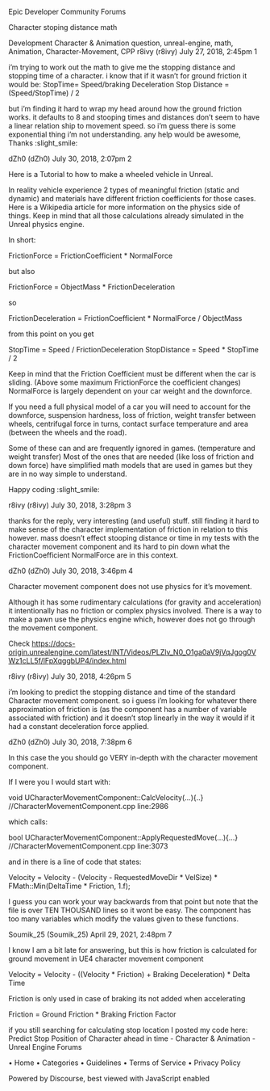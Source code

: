 Epic Developer Community Forums

Character stoping distance math

Development Character & Animation
question, unreal-engine, math, Animation, Character-Movement, CPP
r8ivy (r8ivy) July 27, 2018, 2:45pm 1

i’m trying to work out the math to give me the stopping distance and stopping time of a character. i know that if it wasn’t for ground friction it would be:
StopTime= Speed/braking Deceleration
Stop Distance = (Speed/StopTime) / 2

but i’m finding it hard to wrap my head around how the ground friction works. it defaults to 8 and stooping times and distances don’t seem to have a linear relation ship to movement speed. so i’m guess there is some exponential thing i’m not understanding.
any help would be awesome,
Thanks :slight_smile:

dZh0 (dZh0) July 30, 2018, 2:07pm 2

Here is a Tutorial to how to make a wheeled vehicle in Unreal.

In reality vehicle experience 2 types of meaningful friction (static and dynamic) and materials have different friction coefficients for those cases. Here is a Wikipedia article for more information on the physics side of things. Keep in mind that all those calculations already simulated in the Unreal physics engine.

In short:

FrictionForce = FrictionCoefficient * NormalForce

but also

FrictionForce = ObjectMass * FrictionDeceleration

so

FrictionDeceleration = FrictionCoefficient * NormalForce / ObjectMass

from this point on you get

StopTime = Speed / FrictionDeceleration
StopDistance = Speed * StopTime / 2

Keep in mind that the Friction Coefficient must be different when the car is sliding. (Above some maximum FrictionForce the coefficient changes) NormalForce is largely dependent on your car weight and the downforce.

If you need a full physical model of a car you will need to account for the downforce, suspension hardness, loss of friction, weight transfer between wheels, centrifugal force in turns, contact surface temperature and area (between the wheels and the road).

Some of these can and are frequently ignored in games. (temperature and weight transfer) Most of the ones that are needed (like loss of friction and down force) have simplified math models that are used in games but they are in no way simple to understand.

Happy coding :slight_smile:

r8ivy (r8ivy) July 30, 2018, 3:28pm 3

thanks for the reply, very interesting (and useful) stuff. still finding it hard to make sense of the character implementation of friction in relation to this however. mass doesn’t effect stooping distance or time in my tests with the character movement component and its hard to pin down what the FrictionCoefficient NormalForce are in this context.

dZh0 (dZh0) July 30, 2018, 3:46pm 4

Character movement component does not use physics for it’s movement.

Although it has some rudimentary calculations (for gravity and acceleration) it intentionally has no friction or complex physics involved. There is a way to make a pawn use the physics engine which, however does not go through the movement component.

Check https://docs-origin.unrealengine.com/latest/INT/Videos/PLZlv_N0_O1ga0aV9jVqJgog0VWz1cLL5f/lFpXqggbUP4/index.html

r8ivy (r8ivy) July 30, 2018, 4:26pm 5

i’m looking to predict the stopping distance and time of the standard Character movement component. so i guess i’m looking for whatever there approximation of friction is (as the component has a number of variable associated with friction) and it doesn’t stop linearly in the way it would if it had a constant deceleration force applied.

dZh0 (dZh0) July 30, 2018, 7:38pm 6

In this case the you should go VERY in-depth with the character movement component.

If I were you I would start with:

void UCharacterMovementComponent::CalcVelocity(...){..} //CharacterMovementComponent.cpp line:2986

which calls:

bool UCharacterMovementComponent::ApplyRequestedMove(...){...} //CharacterMovementComponent.cpp line:3073

and in there is a line of code that states:

Velocity = Velocity - (Velocity - RequestedMoveDir * VelSize) * FMath::Min(DeltaTime * Friction, 1.f);

I guess you can work your way backwards from that point but note that the file is over TEN THOUSAND lines so it wont be easy. The component has too many variables which modify the values given to these functions.

Soumik_25 (Soumik_25) April 29, 2021, 2:48pm 7

I know I am a bit late for answering, but this is how friction is calculated for ground movement in UE4 character movement component

Velocity = Velocity - ((Velocity * Friction) + Braking Deceleration) * Delta Time

Friction is only used in case of braking its not added when accelerating

Friction = Ground Friction * Braking Friction Factor

if you still searching for calculating stop location I posted my code here: Predict Stop Position of Character ahead in time - Character & Animation - Unreal Engine Forums

  • Home
  • Categories
  • Guidelines
  • Terms of Service
  • Privacy Policy

Powered by Discourse, best viewed with JavaScript enabled
